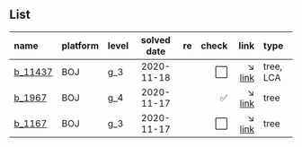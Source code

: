 ## List
| name                                      | platform    | level | solved date | re | check                | link                                                                                 | type             |
|:------------------------------------------|:------------|:------|:-----------:|:--:|---------------------:|-------------------------------------------------------------------------------------:|:-----------------|
| [b_11437](/boj/gold/11437.cpp)            | BOJ         | g_3   | 2020-11-18  |    | :white_large_square: | :arrow_lower_right: [link](https://www.acmicpc.net/problem/11437)                    | tree, LCA        |
| [b_1967](/boj/gold/1967.cpp)              | BOJ         | g_4   | 2020-11-17  |    | :white_check_mark:   | :arrow_lower_right: [link](https://www.acmicpc.net/problem/1967)                     | tree             |
| [b_1167](/boj/gold/1167.cpp)              | BOJ         | g_3   | 2020-11-17  |    | :white_large_square: | :arrow_lower_right: [link](https://www.acmicpc.net/problem/1167)                     | tree             |